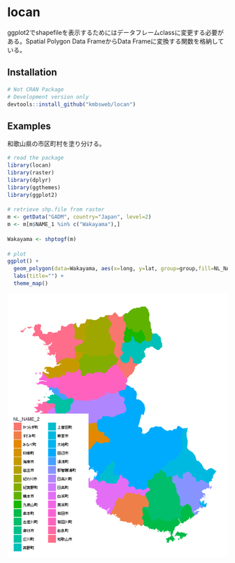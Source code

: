 # locan
ggplot2でshapefileを表示するためにはデータフレームclassに変更する必要がある。Spatial Polygon Data FrameからData Frameに変換する関数を格納している。

## Installation

```R
# Not CRAN Package
# Development version only
devtools::install_github("kmbsweb/locan")
```   
    
## Examples
和歌山県の市区町村を塗り分ける。

```R
# read the package
library(locan)
library(raster)
library(dplyr)
library(ggthemes)
library(ggplot2)

# retrieve shp.file from raster
m <- getData("GADM", country="Japan", level=2)
m <- m[m$NAME_1 %in% c("Wakayama"),]

Wakayama <- shptogf(m)

# plot
ggplot() +
  geom_polygon(data=Wakayama, aes(x=long, y=lat, group=group,fill=NL_NAME_2)) +
  labs(title="") +
  theme_map() 
``` 

![proxies](https://github.com/kmbsweb/locan/blob/master/pic/test1.PNG?raw=true)
